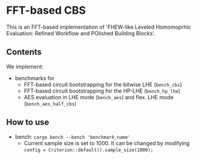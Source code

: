 # FFT-based CBS
This is an FFT-based implementation of 'FHEW-like Leveled Homomoprhic Evaluation: Refined Workflow and POlished Building Blocks'.

## Contents
We implement:
- benchmarks for
  - FFT-based circuit bootstrapping for the bitwise LHE (`bench_cbs`)
  - FFT-based circuit bootstrapping for the HP-LHE (`bench_hp_lhe`)
  - AES evaluation in LHE mode (`bench_aes`) and flex. LHE mode (`bench_aes_half_cbs`)

## How to use
- bench: `cargo bench --bench 'benchmark_name'`
  - Current sample size is set to 1000. It can be changed by modifying `config = Criterion::default().sample_size(1000);`